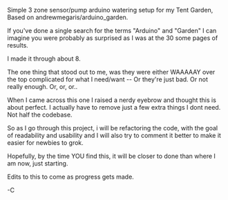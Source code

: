 Simple 3 zone sensor/pump arduino watering setup for my Tent Garden, Based on andrewmegaris/arduino_garden.

If you've done a single search for the terms "Arduino" and "Garden" I can imagine you were probably as surprised as I was at the 30 some pages of results. 

I made it through about 8. 

The one thing that stood out to me, was they were either WAAAAAY over the top complicated for what I need/want -- Or they're just bad. Or not really enough. Or, or, or.. 

When I came across this one I raised a nerdy eyebrow and thought this is about perfect. I actually have to remove just a few extra things I dont need. Not half the codebase. 

So as I go through this project, i will be refactoring the code, with the goal of readability and usability and I will also try to comment it better to make it easier for newbies to grok. 

Hopefully, by the time YOU find this, it will be closer to done than where I am now, just starting. 

Edits to this to come as progress gets made. 

-C